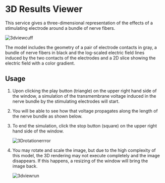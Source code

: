 # 3D Results Viewer

This service gives a three-dimensional representation of the effects of a stimulating electrode around a bundle of nerve fibers.

![3dviewcuff](https://user-images.githubusercontent.com/32800795/61648162-3205b580-acaf-11e9-9e36-bbd77624b42e.JPG ':size=400%')

The model includes the geometry of a pair of electrode contacts in gray, a bundle of nerve fibers in black and the log-scaled electric field lines induced by the two contacts of the electrodes and a 2D slice showing the electric field with a color gradient. 

## Usage
1. Upon clicking the play button (triangle) on the upper right hand side of the window, a simulation of the transmembrane voltage induced in the nerve bundle by the stimulating electrodes will start.
2. You will be able to see how that voltage propagates along the length of the nerve bundle as shown below.
3. To end the simulation, click the stop button (square) on the upper right hand side of the window.

    ![3Drotationerrror](https://user-images.githubusercontent.com/32800795/61648163-3205b580-acaf-11e9-9797-a6909af04ee2.gif)

4. You may rotate and scale the image, but due to the high complexity of this model, the 3D rendering may not execute completely and the image disappears. If this happens, a resizing of the window will bring the image back.

    ![3dviewrun](https://user-images.githubusercontent.com/32800795/61648161-3205b580-acaf-11e9-99da-93a8162029b0.gif)
